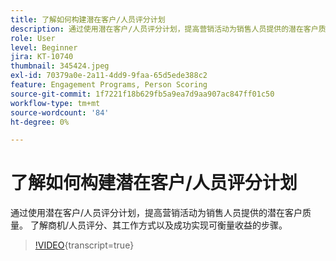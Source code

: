 ```yaml
---
title: 了解如何构建潜在客户/人员评分计划
description: 通过使用潜在客户/人员评分计划，提高营销活动为销售人员提供的潜在客户质量。 了解商机/人员评分、其工作方式以及成功实现可衡量收益的步骤。
role: User
level: Beginner
jira: KT-10740
thumbnail: 345424.jpeg
exl-id: 70379a0e-2a11-4dd9-9faa-65d5ede388c2
feature: Engagement Programs, Person Scoring
source-git-commit: 1f7221f18b629fb5a9ea7d9aa907ac847ff01c50
workflow-type: tm+mt
source-wordcount: '84'
ht-degree: 0%

---
```


# 了解如何构建潜在客户/人员评分计划

通过使用潜在客户/人员评分计划，提高营销活动为销售人员提供的潜在客户质量。 了解商机/人员评分、其工作方式以及成功实现可衡量收益的步骤。

>[!VIDEO](https://video.tv.adobe.com/v/3412242/?quality=12&learn=on&captions=chi_hans){transcript=true}

